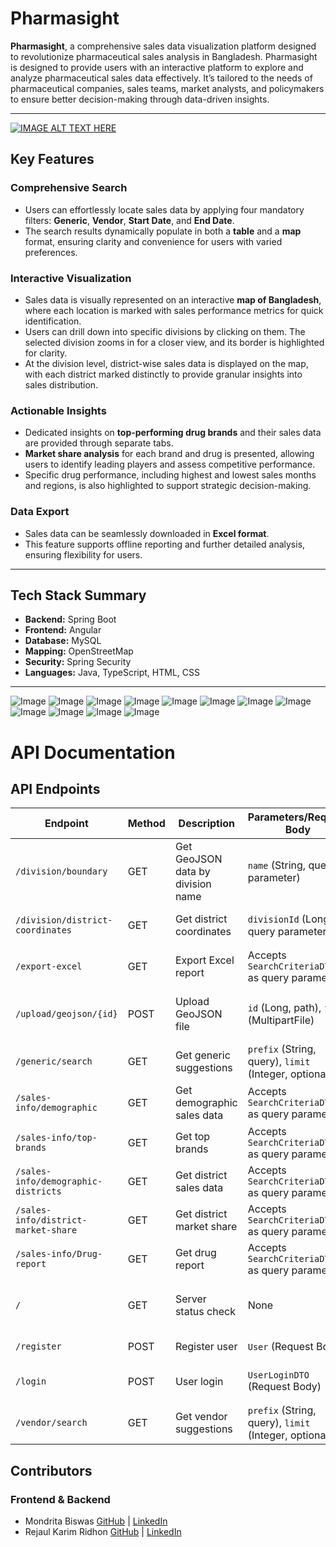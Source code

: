 # Pharmasight
**Pharmasight**, a comprehensive sales data visualization platform designed to revolutionize pharmaceutical sales analysis in Bangladesh.
Pharmasight is designed to provide users with an interactive platform to explore and analyze pharmaceutical sales data effectively. It’s tailored to the needs of pharmaceutical companies, sales teams, market analysts, and policymakers to ensure better decision-making through data-driven insights.

---

[![IMAGE ALT TEXT HERE](https://github.com/user-attachments/assets/d45ed5aa-f749-4e6d-9c67-809f5047c38e)](https://www.youtube.com/watch?v=n3A1WkvVrKs)


## Key Features

### Comprehensive Search
- Users can effortlessly locate sales data by applying four mandatory filters: **Generic**, **Vendor**, **Start Date**, and **End Date**.
- The search results dynamically populate in both a **table** and a **map** format, ensuring clarity and convenience for users with varied preferences.

### Interactive Visualization
- Sales data is visually represented on an interactive **map of Bangladesh**, where each location is marked with sales performance metrics for quick identification.
- Users can drill down into specific divisions by clicking on them. The selected division zooms in for a closer view, and its border is highlighted for clarity.
- At the division level, district-wise sales data is displayed on the map, with each district marked distinctly to provide granular insights into sales distribution.

### Actionable Insights
- Dedicated insights on **top-performing drug brands** and their sales data are provided through separate tabs.
- **Market share analysis** for each brand and drug is presented, allowing users to identify leading players and assess competitive performance.
- Specific drug performance, including highest and lowest sales months and regions, is also highlighted to support strategic decision-making.

### Data Export
- Sales data can be seamlessly downloaded in **Excel format**.
- This feature supports offline reporting and further detailed analysis, ensuring flexibility for users.

---

## Tech Stack Summary

- **Backend:** Spring Boot
- **Frontend:** Angular
- **Database:** MySQL
- **Mapping:** OpenStreetMap
- **Security:** Spring Security
- **Languages:** Java, TypeScript, HTML, CSS

---

![Image](https://github.com/user-attachments/assets/9462384d-730f-4890-818f-b4da341608f5)
![Image](https://github.com/user-attachments/assets/8709f116-0275-4b3a-90c4-9786f438fae8)
![Image](https://github.com/user-attachments/assets/c9aa89ae-bd3a-41d2-9843-3c1d37f3b010)
![Image](https://github.com/user-attachments/assets/8158a271-63ac-4f63-a5f8-199120b2ca88)
![Image](https://github.com/user-attachments/assets/5942d306-31d2-4914-8aeb-511d5052f9e1)
![Image](https://github.com/user-attachments/assets/70952654-f2d7-4714-96d7-7f2d169fe137)
![Image](https://github.com/user-attachments/assets/0bd4440b-f138-4a1f-88dc-57600c984d51)
![Image](https://github.com/user-attachments/assets/3996285b-ac55-4153-b186-a295d6c16791)
![Image](https://github.com/user-attachments/assets/f088d601-f048-4e05-b6ae-b5ec8efc58d5)
![Image](https://github.com/user-attachments/assets/162cf82b-956d-41a2-bc83-a379440b16b9)
![Image](https://github.com/user-attachments/assets/c8a19308-66c3-4086-9950-80a6b749566c)
![Image](https://github.com/user-attachments/assets/8ceb6ede-fdcf-49e2-baad-b9513b7ea5c3)

# API Documentation

## API Endpoints

| Endpoint                                   | Method | Description                                   | Parameters/Request Body                                   | Response                                                                                          |
|-------------------------------------------|--------|-----------------------------------------------|----------------------------------------------------------|---------------------------------------------------------------------------------------------------|
| `/division/boundary`                      | GET    | Get GeoJSON data by division name            | `name` (String, query parameter)                         | `200 OK`: Returns `DivisionDto` containing division details.                                      |
| `/division/district-coordinates`          | GET    | Get district coordinates                     | `divisionId` (Long, query parameter)                     | `200 OK`: Returns a list of `DistrictDTO` containing district coordinates.                        |
| `/export-excel`                           | GET    | Export Excel report                          | Accepts `SearchCriteriaDTO` as query parameters           | `200 OK`: Returns an Excel file (`application/octet-stream`).                                     |
| `/upload/geojson/{id}`                    | POST   | Upload GeoJSON file                          | `id` (Long, path), `file` (MultipartFile)                | `200 OK`: Success message or `500 Internal Server Error`: Error message.                         |
| `/generic/search`                         | GET    | Get generic suggestions                      | `prefix` (String, query), `limit` (Integer, optional)    | `200 OK`: Returns a list of `Generic` suggestions.                                               |
| `/sales-info/demographic`                 | GET    | Get demographic sales data                   | Accepts `SearchCriteriaDTO` as query parameters           | `200 OK`: Returns `DemographicDTO`.                                                              |
| `/sales-info/top-brands`                  | GET    | Get top brands                               | Accepts `SearchCriteriaDTO` as query parameters           | `200 OK`: Returns a list of `TopDrugDTO`.                                                        |
| `/sales-info/demographic-districts`       | GET    | Get district sales data                      | Accepts `SearchCriteriaDTO` as query parameters           | `200 OK`: Returns a list of `DistrictSalesDTO`.                                                  |
| `/sales-info/district-market-share`       | GET    | Get district market share                    | Accepts `SearchCriteriaDTO` as query parameters           | `200 OK`: Returns a list of `DistrictMarketShareDTO`.                                            |
| `/sales-info/Drug-report`                 | GET    | Get drug report                              | Accepts `SearchCriteriaDTO` as query parameters           | `200 OK`: Returns `DrugReportDTO`.                                                               |
| `/`                                       | GET    | Server status check                          | None                                                     | `200 OK`: "Server is On" or `500 Internal Server Error`: "Internal Server Error".               |
| `/register`                               | POST   | Register user                                | `User` (Request Body)                                    | `200 OK`: Returns the registered `User`.                                                         |
| `/login`                                  | POST   | User login                                   | `UserLoginDTO` (Request Body)                            | `200 OK`: Returns a token or `401 Unauthorized`: Authentication failed.                          |
| `/vendor/search`                          | GET    | Get vendor suggestions                       | `prefix` (String, query), `limit` (Integer, optional)    | `200 OK`: Returns a list of `VendorDTO` suggestions.                                             |


## Contributors

### Frontend & Backend
- Mondrita Biswas  [GitHub](https://github.com/mondrita) | [LinkedIn](https://www.linkedin.com/in/mondrita-biswas-676127314/)
- Rejaul Karim Ridhon  [GitHub](https://github.com/ridhonmatrix) | [LinkedIn](https://www.linkedin.com/in/ridhon/)

